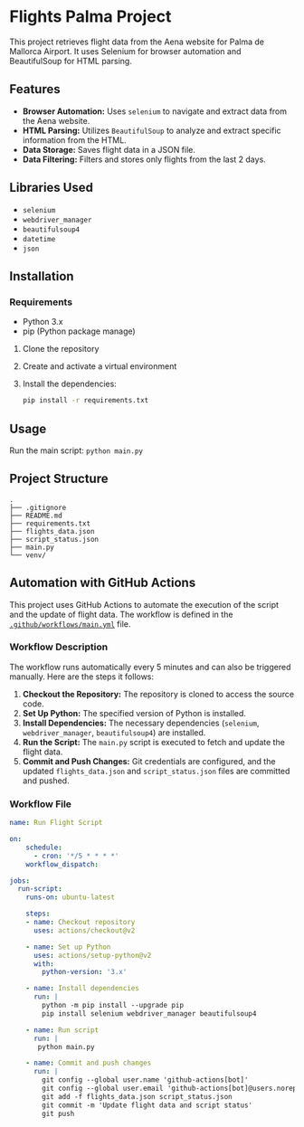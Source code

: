 # Flights Palma Project

This project retrieves flight data from the Aena website for Palma de Mallorca Airport. It uses Selenium for browser automation and BeautifulSoup for HTML parsing.

## Features

- **Browser Automation:** Uses `selenium` to navigate and extract data from the Aena website.
- **HTML Parsing:** Utilizes  `BeautifulSoup` to analyze and extract specific information from the HTML.
- **Data Storage:** Saves flight data in a JSON file.
- **Data Filtering:** Filters and stores only flights from the last 2 days.

## Libraries Used

- `selenium`
- `webdriver_manager`
- `beautifulsoup4`
- `datetime`
- `json`

## Installation

### Requirements

- Python 3.x
- pip (Python package manage)

1. Clone the repository

2. Create and activate a virtual environment

3. Install the dependencies:

    ```sh
    pip install -r requirements.txt
    ```

## Usage

Run the main script:
    ```
    python main.py
    ```

## Project Structure
    .
    ├── .gitignore
    ├── README.md
    ├── requirements.txt
    ├── flights_data.json
    ├── script_status.json
    ├── main.py
    └── venv/

## Automation with GitHub Actions

This project uses GitHub Actions to automate the execution of the script and the update of flight data. The workflow is defined in the [`.github/workflows/main.yml`](.github/workflows/main.yml) file.

### Workflow Description

The workflow runs automatically every 5 minutes and can also be triggered manually. Here are the steps it follows:

1. **Checkout the Repository:** The repository is cloned to access the source code.
2. **Set Up Python:** The specified version of Python is installed.
3. **Install Dependencies:** The necessary dependencies (`selenium`, `webdriver_manager`, `beautifulsoup4`) are installed.
4. **Run the Script:** The `main.py` script is executed to fetch and update the flight data.
5. **Commit and Push Changes:** Git credentials are configured, and the updated `flights_data.json` and `script_status.json` files are committed and pushed.

### Workflow File

```yml
name: Run Flight Script

on:
    schedule:
      - cron: '*/5 * * * *'
    workflow_dispatch:

jobs:
  run-script:
    runs-on: ubuntu-latest

    steps:
    - name: Checkout repository
      uses: actions/checkout@v2

    - name: Set up Python
      uses: actions/setup-python@v2
      with:
        python-version: '3.x'

    - name: Install dependencies
      run: |
        python -m pip install --upgrade pip
        pip install selenium webdriver_manager beautifulsoup4

    - name: Run script
      run: |
       python main.py

    - name: Commit and push changes
      run: |
        git config --global user.name 'github-actions[bot]'
        git config --global user.email 'github-actions[bot]@users.noreply.github.com'
        git add -f flights_data.json script_status.json
        git commit -m 'Update flight data and script status'
        git push
